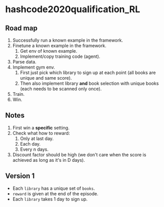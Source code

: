 # hashcode2020qualification_RL
## Road map
1. Successfully run a known example in the framework.
1. Finetune a known example in the framework.
   1. Get env of known example.
   1. Implement/copy training code (agent).
1. Parse data.
1. Implement gym env.
   1. First just pick which library to sign up at each point (all books are unique and same score).
   1. Then also implement library **and** book selection with unique books (each needs to be scanned only once).
1. Train.
1. Win.

## Notes
1. First win a **specific** setting.
1. Check what how to reward:
    1. Only at last day.
    1. Each day.
    1. Every n days.
1. Discount factor should be high (we don't care when the score is achieved as long as it's in D days).


## Version 1
* Each `library` has a unique set of `books`.
* `reward` is given at the end of the episode.
* Each `library` takes 1 day to sign up.
